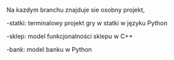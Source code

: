 Na kazdym branchu znajduje sie osobny projekt,

-statki: terminalowy projekt gry w statki w języku Python

-sklep: model funkcjonalności sklepu w C++

-bank: model banku w Python
